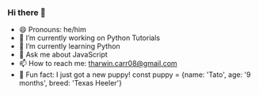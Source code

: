 ### Hi there 👋

- 😄 Pronouns: he/him
- 🔭 I’m currently working on Python Tutorials
- 🌱 I’m currently learning Python
- 💬 Ask me about JavaScript
- 📫 How to reach me: tharwin.carr08@gmail.com
- 🐶 Fun fact: I just got a new puppy! const puppy = {name: 'Tato', age: '9 months', breed: 'Texas Heeler'}
